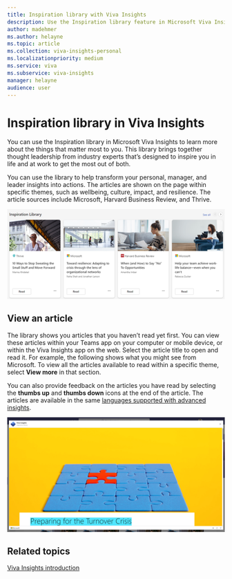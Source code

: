 ```yaml
---
title: Inspiration library with Viva Insights 
description: Use the Inspiration library feature in Microsoft Viva Insights
author: madehmer
ms.author: helayne
ms.topic: article
ms.collection: viva-insights-personal
ms.localizationpriority: medium 
ms.service: viva
ms.subservice: viva-insights
manager: helayne
audience: user
---
```


# Inspiration library in Viva Insights

You can use the Inspiration library in Microsoft Viva Insights to learn more about the things that matter most to you. This library brings together thought leadership from industry experts that’s designed to inspire you in life and at work to get the most out of both.

You can use the library to help transform your personal, manager, and leader insights into actions. The articles are shown on the page within specific themes, such as wellbeing, culture, impact, and resilience. The article sources include Microsoft, Harvard Business Review, and Thrive.

![Inspiration library page.](Images/home-inspiration-library.png)

## View an article

The library shows you articles that you haven’t read yet first. You can view these articles within your Teams app on your computer or mobile device, or within the Viva Insights app on the web. Select the article title to open and read it. For example, the following shows what you might see from Microsoft. To view all the articles available to read within a specific theme, select **View more** in that section.

You can also provide feedback on the articles you have read by selecting the **thumbs up** and **thumbs down** icons at the end of the article. The articles are available in the same [languages supported with advanced insights](../../overview/supported-languages.md#supported-languages).

![Inspiration story details.](Images/inspire-2.png)

## Related topics

[Viva Insights introduction](viva-teams-app.md)
